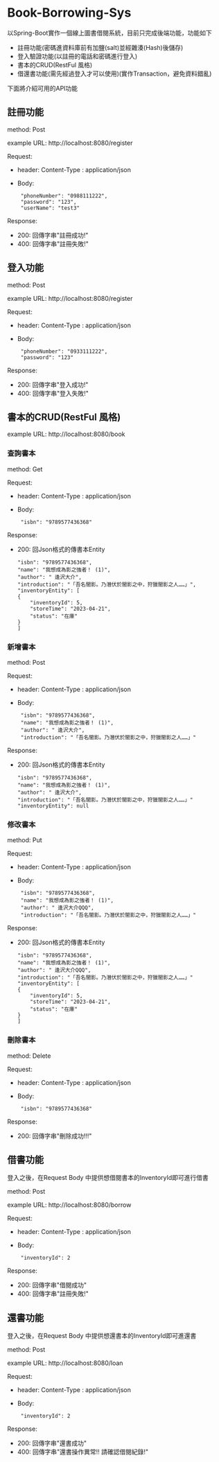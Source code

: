 # Book-Borrowing-Sys
以Spring-Boot實作一個線上圖書借閱系統，目前只完成後端功能，功能如下

 * 註冊功能(密碼進資料庫前有加鹽(salt)並經雜湊(Hash)後儲存)
 * 登入驗證功能(以註冊的電話和密碼進行登入)
 * 書本的CRUD(RestFul 風格)
 * 借還書功能(需先經過登入才可以使用)(實作Transaction，避免資料錯亂)

下面將介紹可用的API功能

## 註冊功能

 method: Post
 
 example URL: http://localhost:8080/register

 Request:
 	
 * header: 
 			Content-Type : application/json
 * Body: 
 
        "phoneNumber": "0988111222",
        "password": "123",
        "userName": "test3"
 Response:
  * 200: 回傳字串"註冊成功!"
  * 400: 回傳字串"註冊失敗!"
     
## 登入功能
 method: Post
 
 example URL: http://localhost:8080/register

 Request:
 	
 * header: 
 			Content-Type : application/json
 * Body: 
 
        "phoneNumber": "0933111222",
        "password": "123"
 Response:
  * 200: 回傳字串"登入成功!"
  * 400: 回傳字串"登入失敗!"
  
## 書本的CRUD(RestFul 風格)

 example URL: http://localhost:8080/book

### 查詢書本
 method: Get
 
 Request:
 	
 * header: 
 			Content-Type : application/json
 * Body: 
 
 
        "isbn": "9789577436368"        

 Response:
  * 200: 回Json格式的傳書本Entity
  
  
        "isbn": "9789577436368",
        "name": "我想成為影之強者！ (1)",
        "author": " 逢沢大介",
        "introduction": "「吾名闇影。乃潛伏於闇影之中，狩獵闇影之人……」",
        "inventoryEntity": [
        {
            "inventoryId": 5,
            "storeTime": "2023-04-21",
            "status": "在庫"
        } 
        ]
   

### 新增書本
 method: Post
 
 Request:
 	
 * header: 
 			Content-Type : application/json
 * Body: 
 
 
        "isbn": "9789577436368",
        "name": "我想成為影之強者！ (1)",
        "author": " 逢沢大介",
        "introduction": "「吾名闇影。乃潛伏於闇影之中，狩獵闇影之人……」"

 Response:
  * 200: 回Json格式的傳書本Entity
  
  
        "isbn": "9789577436368",
        "name": "我想成為影之強者！ (1)",
        "author": " 逢沢大介",
        "introduction": "「吾名闇影。乃潛伏於闇影之中，狩獵闇影之人……」"
        "inventoryEntity": null
    
### 修改書本
 method: Put
 
 Request:
 	
 * header: 
 			Content-Type : application/json
 * Body: 
 
 
        "isbn": "9789577436368",
        "name": "我想成為影之強者！ (1)",
        "author": " 逢沢大介QQQ",
        "introduction": "「吾名闇影。乃潛伏於闇影之中，狩獵闇影之人……」"

 Response:
  * 200: 回Json格式的傳書本Entity
  
  
        "isbn": "9789577436368",
        "name": "我想成為影之強者！ (1)",
        "author": " 逢沢大介QQQ",
        "introduction": "「吾名闇影。乃潛伏於闇影之中，狩獵闇影之人……」"
        "inventoryEntity": [
        {
            "inventoryId": 5,
            "storeTime": "2023-04-21",
            "status": "在庫"
        }
        ]
    
    
### 刪除書本
 method: Delete
 
 Request:
 	
 * header: 
 			Content-Type : application/json
 * Body: 
 
 
        "isbn": "9789577436368"        

 Response:
  * 200: 回傳字串"刪除成功!!!"
  
## 借書功能
 
 登入之後，在Request Body 中提供想借閱書本的InventoryId即可進行借書
 
 method: Post
 
 example URL: http://localhost:8080/borrow

 Request:
 	
 * header: 
 			Content-Type : application/json
 * Body: 
 
        "inventoryId": 2

 Response:
  * 200: 回傳字串"借閱成功"
  * 400: 回傳字串"註冊失敗!"
 
## 還書功能
 
 登入之後，在Request Body 中提供想還書本的InventoryId即可進還書
 
 method: Post
 
 example URL: http://localhost:8080/loan

 Request:
 	
 * header: 
 			Content-Type : application/json
 * Body: 
 
        "inventoryId": 2

 Response:
  * 200: 回傳字串"還書成功"
  * 400: 回傳字串"還書操作異常!! 請確認借閱紀錄!"
     

